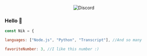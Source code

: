 <p align="center"> <img src="https://discord.c99.nl/widget/theme-3/837745167812526104.png" alt="Discord" /> </p>




















### Hello 👋


  ```js
  const Nik = {

  languages: ["Node.js", "Python", "Transcript"], //And so many

  favoriteNumber: 3, //I like this number :)
 ```

